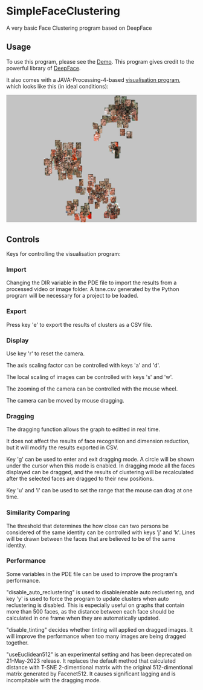 # SimpleFaceClustering
A very basic Face Clustering program based on DeepFace

## Usage

To use this program, please see the [Demo](demo.ipynb).
This program gives credit to the powerful library of [DeepFace](https://github.com/serengil/deepface).

It also comes with a JAVA-Processing-4-based [visualisation program](viz/viz.pde), which looks like this (in ideal conditions):

![VisualisedFaceClusters](img_demo/sample.png)

## Controls

Keys for controlling the visualisation program:

### Import
Changing the DIR variable in the PDE file to import the results from a processed video or image folder.
A tsne.csv generated by the Python program will be necessary for a project to be loaded.

### Export
Press key 'e' to export the results of clusters as a CSV file.

### Display
Use key 'r' to reset the camera.

The axis scaling factor can be controlled with keys 'a' and 'd'.

The local scaling of images can be controlled with keys 's' and 'w'.

The zooming of the camera can be controlled with the mouse wheel.

The camera can be moved by mouse dragging.

### Dragging
The dragging function allows the graph to editted in real time.

It does not affect the results of face recognition and dimension reduction,
but it will modify the results exported in CSV.

Key 'g' can be used to enter and exit dragging mode. A circle will be shown under the cursor when this mode is enabled. In dragging mode all the faces displayed can be dragged, and the results of clustering will be recalculated after the selected faces are dragged to their new positions.

Key 'u' and 'i' can be used to set the range that the mouse can drag at one time.

### Similarity Comparing
The threshold that determines the how close can two persons be considered of the same identity can be controlled with keys 'j' and 'k'.
Lines will be drawn between the faces that are believed to be of the same identity.

### Performance
Some variables in the PDE file can be used to improve the program's performance.

"disable_auto_reclustering" is used to disable/enable auto reclustering, and key 'y' is used to force the program to update clusters when auto reclustering is disabled. This is especially useful on graphs that contain more than 500 faces, as the distance between each face should be calculated in one frame when they are automatically updated.

"disable_tinting" decides whether tinting will applied on dragged images. It will improve the performance when too many images are being dragged together.

"useEuclidean512" is an experimental setting and has been deprecated on 21-May-2023 release. It replaces the default method that calculated distance with T-SNE 2-dimentional matrix with the original 512-dimentional matrix generated by Facenet512. It causes significant lagging and is incompitable with the dragging mode.